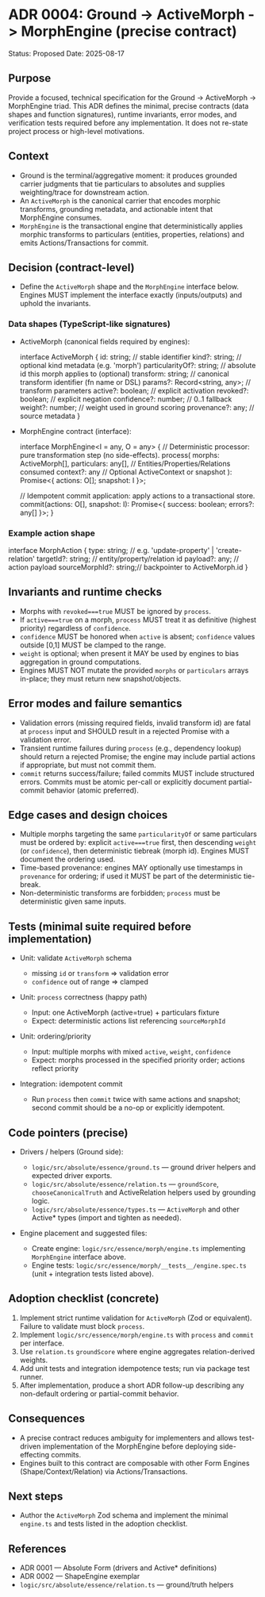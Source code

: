 # ADR 0004: Ground -> ActiveMorph -> MorphEngine (precise contract)

Status: Proposed
Date: 2025-08-17

## Purpose
Provide a focused, technical specification for the Ground → ActiveMorph → MorphEngine triad. This ADR defines the minimal, precise contracts (data shapes and function signatures), runtime invariants, error modes, and verification tests required before any implementation. It does not re-state project process or high-level motivations.

## Context
- Ground is the terminal/aggregative moment: it produces grounded carrier judgments that tie particulars to absolutes and supplies weighting/trace for downstream action.
- An `ActiveMorph` is the canonical carrier that encodes morphic transforms, grounding metadata, and actionable intent that MorphEngine consumes.
- `MorphEngine` is the transactional engine that deterministically applies morphic transforms to particulars (entities, properties, relations) and emits Actions/Transactions for commit.

## Decision (contract-level)
- Define the `ActiveMorph` shape and the `MorphEngine` interface below. Engines MUST implement the interface exactly (inputs/outputs) and uphold the invariants.

### Data shapes (TypeScript-like signatures)
- ActiveMorph (canonical fields required by engines):

  interface ActiveMorph {
    id: string;                       // stable identifier
    kind?: string;                    // optional kind metadata (e.g. 'morph')
    particularityOf?: string;         // absolute id this morph applies to (optional)
    transform: string;                // canonical transform identifier (fn name or DSL)
    params?: Record<string, any>;     // transform parameters
    active?: boolean;                 // explicit activation
    revoked?: boolean;                // explicit negation
    confidence?: number;              // 0..1 fallback
    weight?: number;                  // weight used in ground scoring
    provenance?: any;                 // source metadata
  }

- MorphEngine contract (interface):

  interface MorphEngine<I = any, O = any> {
    // Deterministic processor: pure transformation step (no side-effects).
    process(
      morphs: ActiveMorph[],
      particulars: any[],          // Entities/Properties/Relations consumed
      context?: any                // Optional ActiveContext or snapshot
    ): Promise<{ actions: O[]; snapshot: I }>;

    // Idempotent commit application: apply actions to a transactional store.
    commit(actions: O[], snapshot: I): Promise<{ success: boolean; errors?: any[] }>;
  }

### Example action shape
  interface MorphAction {
    type: string;          // e.g. 'update-property' | 'create-relation'
    targetId?: string;     // entity/property/relation id
    payload?: any;         // action payload
    sourceMorphId?: string;// backpointer to ActiveMorph.id
  }

## Invariants and runtime checks
- Morphs with `revoked===true` MUST be ignored by `process`.
- If `active===true` on a morph, `process` MUST treat it as definitive (highest priority) regardless of `confidence`.
- `confidence` MUST be honored when `active` is absent; `confidence` values outside [0,1] MUST be clamped to the range.
- `weight` is optional; when present it MAY be used by engines to bias aggregation in ground computations.
- Engines MUST NOT mutate the provided `morphs` or `particulars` arrays in-place; they must return new snapshot/objects.

## Error modes and failure semantics
- Validation errors (missing required fields, invalid transform id) are fatal at `process` input and SHOULD result in a rejected Promise with a validation error.
- Transient runtime failures during `process` (e.g., dependency lookup) should return a rejected Promise; the engine may include partial actions if appropriate, but must not commit them.
- `commit` returns success/failure; failed commits MUST include structured errors. Commits must be atomic per-call or explicitly document partial-commit behavior (atomic preferred).

## Edge cases and design choices
- Multiple morphs targeting the same `particularityOf` or same particulars must be ordered by: explicit `active===true` first, then descending `weight` (or `confidence`), then deterministic tiebreak (morph id). Engines MUST document the ordering used.
- Time-based provenance: engines MAY optionally use timestamps in `provenance` for ordering; if used it MUST be part of the deterministic tie-break.
- Non-deterministic transforms are forbidden; `process` must be deterministic given same inputs.

## Tests (minimal suite required before implementation)
- Unit: validate `ActiveMorph` schema
  - missing `id` or `transform` => validation error
  - `confidence` out of range => clamped

- Unit: `process` correctness (happy path)
  - Input: one ActiveMorph (active=true) + particulars fixture
  - Expect: deterministic actions list referencing `sourceMorphId`

- Unit: ordering/priority
  - Input: multiple morphs with mixed `active`, `weight`, `confidence`
  - Expect: morphs processed in the specified priority order; actions reflect priority

- Integration: idempotent commit
  - Run `process` then `commit` twice with same actions and snapshot; second commit should be a no-op or explicitly idempotent.

## Code pointers (precise)
- Drivers / helpers (Ground side):
  - `logic/src/absolute/essence/ground.ts` — ground driver helpers and expected driver exports.
  - `logic/src/absolute/essence/relation.ts` — `groundScore`, `chooseCanonicalTruth` and ActiveRelation helpers used by grounding logic.
  - `logic/src/absolute/essence/types.ts` — `ActiveMorph` and other Active* types (import and tighten as needed).

- Engine placement and suggested files:
  - Create engine: `logic/src/essence/morph/engine.ts` implementing `MorphEngine` interface above.
  - Engine tests: `logic/src/essence/morph/__tests__/engine.spec.ts` (unit + integration tests listed above).

## Adoption checklist (concrete)
1. Implement strict runtime validation for `ActiveMorph` (Zod or equivalent). Failure to validate must block `process`.
2. Implement `logic/src/essence/morph/engine.ts` with `process` and `commit` per interface.
3. Use `relation.ts` `groundScore` where engine aggregates relation-derived weights.
4. Add unit tests and integration idempotence tests; run via package test runner.
5. After implementation, produce a short ADR follow-up describing any non-default ordering or partial-commit behavior.

## Consequences
- A precise contract reduces ambiguity for implementers and allows test-driven implementation of the MorphEngine before deploying side-effecting commits.
- Engines built to this contract are composable with other Form Engines (Shape/Context/Relation) via Actions/Transactions.

## Next steps
- Author the `ActiveMorph` Zod schema and implement the minimal `engine.ts` and tests listed in the adoption checklist.

## References
- ADR 0001 — Absolute Form (drivers and Active* definitions)
- ADR 0002 — ShapeEngine exemplar
- `logic/src/absolute/essence/relation.ts` — ground/truth helpers
